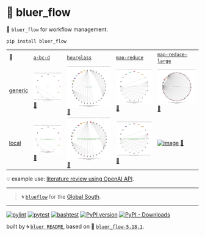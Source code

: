 # 📜 bluer_flow

📜 `bluer_flow` for workflow management.

```bash
pip install bluer_flow
```

|   |   |   |   |   |
| --- | --- | --- | --- | --- |
| 📜 | [`a-bc-d`](./patterns/a-bc-d.dot) | [`hourglass`](./patterns/hourglass.dot) | [`map-reduce`](./patterns/map-reduce.dot) | [`map-reduce-large`](./patterns/map-reduce-large.dot) |
| [generic](./runners/generic.py) | [![image](https://github.com/kamangir/assets/blob/main/bluer_flow-generic-a-bc-d/workflow.gif?raw=true&random=ebl9szjz2lzhqthw)](https://github.com/kamangir/assets/blob/main/bluer_flow-generic-a-bc-d/workflow.gif?raw=true&random=ebl9szjz2lzhqthw) [🔗](https://github.com/kamangir/assets/blob/main/bluer_flow-generic-a-bc-d/workflow.gif?raw=true&random=ebl9szjz2lzhqthw) | [![image](https://github.com/kamangir/assets/blob/main/bluer_flow-generic-hourglass/workflow.gif?raw=true&random=0n7vcxlzb1s7dgke)](https://github.com/kamangir/assets/blob/main/bluer_flow-generic-hourglass/workflow.gif?raw=true&random=0n7vcxlzb1s7dgke) [🔗](https://github.com/kamangir/assets/blob/main/bluer_flow-generic-hourglass/workflow.gif?raw=true&random=0n7vcxlzb1s7dgke) | [![image](https://github.com/kamangir/assets/blob/main/bluer_flow-generic-map-reduce/workflow.gif?raw=true&random=44mntgediuwitvmm)](https://github.com/kamangir/assets/blob/main/bluer_flow-generic-map-reduce/workflow.gif?raw=true&random=44mntgediuwitvmm) [🔗](https://github.com/kamangir/assets/blob/main/bluer_flow-generic-map-reduce/workflow.gif?raw=true&random=44mntgediuwitvmm) | [![image](https://github.com/kamangir/assets/blob/main/bluer_flow-generic-map-reduce-large/workflow.gif?raw=true&random=37qpkew7c3wxznye)](https://github.com/kamangir/assets/blob/main/bluer_flow-generic-map-reduce-large/workflow.gif?raw=true&random=37qpkew7c3wxznye) [🔗](https://github.com/kamangir/assets/blob/main/bluer_flow-generic-map-reduce-large/workflow.gif?raw=true&random=37qpkew7c3wxznye) |
| [local](./runners/local.py) | [![image](https://github.com/kamangir/assets/blob/main/bluer_flow-local-a-bc-d/workflow.gif?raw=true&random=p14w3naslj9ms5if)](https://github.com/kamangir/assets/blob/main/bluer_flow-local-a-bc-d/workflow.gif?raw=true&random=p14w3naslj9ms5if) [🔗](https://github.com/kamangir/assets/blob/main/bluer_flow-local-a-bc-d/workflow.gif?raw=true&random=p14w3naslj9ms5if) | [![image](https://github.com/kamangir/assets/blob/main/bluer_flow-local-hourglass/workflow.gif?raw=true&random=9bomdczyrmtcymzu)](https://github.com/kamangir/assets/blob/main/bluer_flow-local-hourglass/workflow.gif?raw=true&random=9bomdczyrmtcymzu) [🔗](https://github.com/kamangir/assets/blob/main/bluer_flow-local-hourglass/workflow.gif?raw=true&random=9bomdczyrmtcymzu) | [![image](https://github.com/kamangir/assets/blob/main/bluer_flow-local-map-reduce/workflow.gif?raw=true&random=ex02ze5w6zahjsmq)](https://github.com/kamangir/assets/blob/main/bluer_flow-local-map-reduce/workflow.gif?raw=true&random=ex02ze5w6zahjsmq) [🔗](https://github.com/kamangir/assets/blob/main/bluer_flow-local-map-reduce/workflow.gif?raw=true&random=ex02ze5w6zahjsmq) | [![image](https://github.com/kamangir/assets/blob/main/bluer_flow-local-map-reduce-large/workflow.gif?raw=true&random=kxliylhe53bg5sv6)](https://github.com/kamangir/assets/blob/main/bluer_flow-local-map-reduce-large/workflow.gif?raw=true&random=kxliylhe53bg5sv6) [🔗](https://github.com/kamangir/assets/blob/main/bluer_flow-local-map-reduce-large/workflow.gif?raw=true&random=kxliylhe53bg5sv6) |

💡 example use: [literature review using OpenAI API](https://github.com/kamangir/openai-commands/tree/main/openai_commands/literature_review).

---

> 🌀 [`blueflow`](https://github.com/kamangir/notebooks-and-scripts) for the [Global South](https://github.com/kamangir/bluer-south).

---


[![pylint](https://github.com/kamangir/bluer-flow/actions/workflows/pylint.yml/badge.svg)](https://github.com/kamangir/bluer-flow/actions/workflows/pylint.yml) [![pytest](https://github.com/kamangir/bluer-flow/actions/workflows/pytest.yml/badge.svg)](https://github.com/kamangir/bluer-flow/actions/workflows/pytest.yml) [![bashtest](https://github.com/kamangir/bluer-flow/actions/workflows/bashtest.yml/badge.svg)](https://github.com/kamangir/bluer-flow/actions/workflows/bashtest.yml) [![PyPI version](https://img.shields.io/pypi/v/bluer-flow.svg)](https://pypi.org/project/bluer-flow/) [![PyPI - Downloads](https://img.shields.io/pypi/dd/bluer-flow)](https://pypistats.org/packages/bluer-flow)

built by 🌀 [`bluer README`](https://github.com/kamangir/bluer-objects/tree/main/bluer_objects/README), based on 📜 [`bluer_flow-5.18.1`](https://github.com/kamangir/bluer-flow).
